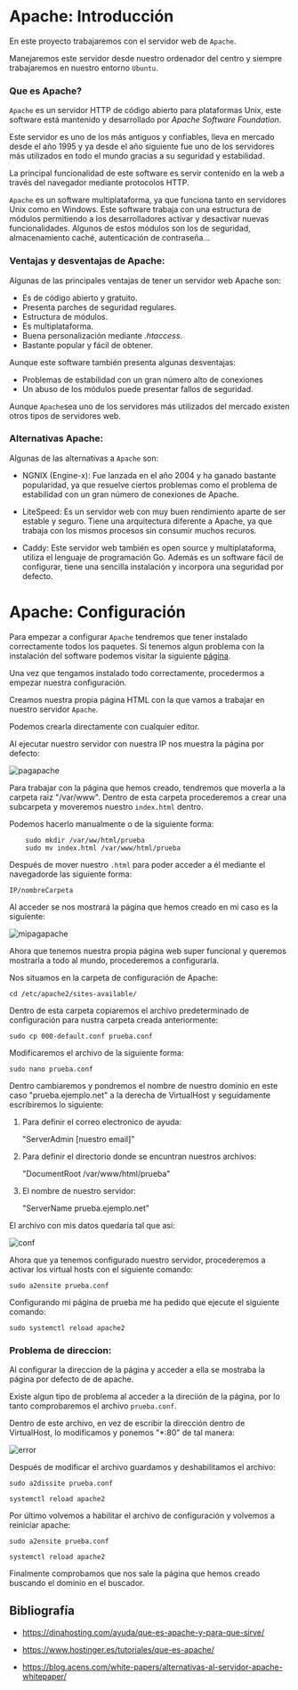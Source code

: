 # Apache: Introducción


En este proyecto trabajaremos con el servidor web de `Apache`.

Manejaremos este servidor desde nuestro ordenador del centro y siempre trabajaremos en nuestro entorno `Ubuntu`.


### Que es Apache? 

`Apache` es un servidor HTTP de código abierto para plataformas Unix, este software está mantenido y desarrollado por _Apache Software Foundation_.

Este servidor es uno de los más antiguos y confiables, lleva en mercado desde el año 1995 y ya desde el año siguiente fue uno de los servidores más utilizados en todo el mundo gracias a su seguridad y estabilidad.

La principal funcionalidad de este software es servir contenido en la web a través del navegador mediante protocolos HTTP.

`Apache` es un software multiplataforma, ya que funciona tanto en servidores Unix como en Windows. Este software trabaja con una estructura de módulos permitiendo a los desarrolladores activar y desactivar nuevas funcionalidades. Algunos de estos módulos son los de seguridad, almacenamiento caché, autenticación de contraseña...

### Ventajas y desventajas de Apache:

Algunas de las principales ventajas de tener un servidor web Apache son:

* Es de código abierto y gratuito.
* Presenta parches de seguridad regulares.
* Estructura de módulos.
* Es multiplataforma.
* Buena personalización mediante _.htaccess_.
* Bastante popular y fácil de obtener.

Aunque este software también presenta algunas desventajas:

* Problemas de estabilidad con un gran número alto de conexiones
* Un abuso de los módulos puede presentar fallos de seguridad.

Aunque `Apache`sea uno de los servidores más utilizados del mercado existen otros tipos de servidores web.

### Alternativas Apache:

Algunas de las alternativas a `Apache` son:

* NGNIX (Engine-x): Fue lanzada en el año 2004 y ha ganado bastante popularidad, ya que resuelve ciertos problemas como el problema de estabilidad con un gran número de conexiones de Apache.

* LiteSpeed: Es un servidor web con muy buen rendimiento aparte de ser estable y seguro. Tiene una arquitectura diferente a Apache, ya que trabaja con los mismos procesos sin consumir muchos recuros.

* Caddy: Este servidor web también es open source y multiplataforma, utiliza el lenguaje de programación Go. Además es un software fácil de configurar, tiene una sencilla instalación y incorpora una seguridad por defecto.   

# Apache: Configuración

Para empezar a configurar `Apache` tendremos que tener instalado correctamente todos los paquetes. Si tenemos algun problema con la instalación del software podemos visitar la siguiente [página](https://www.digitalocean.com/community/tutorials/how-to-install-the-apache-web-server-on-ubuntu-20-04-es).

Una vez que tengamos instalado todo correctamente, procedermos a empezar nuestra configuración.

Creamos nuestra propia página HTML con la que vamos a trabajar en nuestro servidor `Apache`.

Podemos crearla directamente con cualquier editor.

Al ejecutar nuestro servidor con nuestra IP nos muestra la página por defecto:

![pagapache](img/apachedefault.png)

Para trabajar con la página que hemos creado, tendremos que moverla a la carpeta raiz "/var/www". Dentro de esta carpeta procederemos a crear una subcarpeta y moveremos nuestro `index.html` dentro.

Podemos hacerlo manualmente o de la siguiente forma:

~~~
    sudo mkdir /var/ww/html/prueba
    sudo mv index.html /var/www/html/prueba
~~~

Después de mover nuestro `.html` para poder acceder a él mediante el navegadorde las siguiente forma:

    IP/nombreCarpeta

Al acceder se nos mostrará la página que hemos creado en mi caso es la siguiente:

![mipagapache](img/mipag.png)

Ahora que tenemos nuestra propia página web super funcional y queremos mostrarla a todo al mundo, procederemos a configurarla.

Nos situamos en la carpeta de configuración de Apache:

    cd /etc/apache2/sites-available/

Dentro de esta carpeta copiaremos el archivo predeterminado de configuración para nustra carpeta creada anteriormente:

    sudo cp 000-default.conf prueba.conf

Modificaremos el archivo de la siguiente forma:

    sudo nano prueba.conf

Dentro cambiaremos y pondremos el nombre de nuestro dominio en este caso "prueba.ejemplo.net" a la derecha de VirtualHost y seguidamente escribiremos lo siguiente:

1. Para definir el correo electronico de ayuda:
    
    "ServerAdmin [nuestro email]"

2. Para definir el directorio donde se encuntran nuestros archivos:

    "DocumentRoot /var/www/html/prueba"

3. El nombre de nuestro servidor:

    "ServerName prueba.ejemplo.net"

El archivo con mis datos quedaría tal que así:

![conf](img/conf.png)

Ahora que ya tenemos configurado nuestro servidor, procederemos a activar los virtual hosts con el siguiente comando:

    sudo a2ensite prueba.conf

Configurando mi página de prueba me ha pedido que ejecute el siguiente comando:

    sudo systemctl reload apache2

### Problema de direccion:

Al configurar la direccion de la página y acceder a ella se mostraba la página por defecto de de apache.

Existe algun tipo de problema al acceder a la direciión de la página, por lo tanto comprobaremos el archivo `prueba.conf`.

Dentro de este archivo, en vez de escribir la dirección dentro de VirtualHost, lo modificamos y ponemos "*:80" de tal manera:

![error](img/error.png)

Después de modificar el archivo guardamos y deshabilitamos el archivo:

    sudo a2dissite prueba.conf

    systemctl reload apache2

Por último volvemos a habilitar el archivo de configuración y volvemos a reiniciar apache:

    sudo a2ensite prueba.conf

    systemctl reload apache2

Finalmente comprobamos que nos sale la página que hemos creado buscando el dominio en el buscador.




## Bibliografía


* https://dinahosting.com/ayuda/que-es-apache-y-para-que-sirve/

* https://www.hostinger.es/tutoriales/que-es-apache/

* https://blog.acens.com/white-papers/alternativas-al-servidor-apache-whitepaper/
